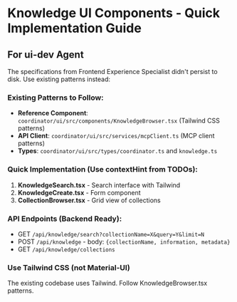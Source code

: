 # Knowledge UI Components - Quick Implementation Guide

## For ui-dev Agent

The specifications from Frontend Experience Specialist didn't persist to disk. Use existing patterns instead:

### Existing Patterns to Follow:
- **Reference Component**: `coordinator/ui/src/components/KnowledgeBrowser.tsx` (Tailwind CSS patterns)
- **API Client**: `coordinator/ui/src/services/mcpClient.ts` (MCP client patterns)
- **Types**: `coordinator/ui/src/types/coordinator.ts` and `knowledge.ts`

### Quick Implementation (Use contextHint from TODOs):

1. **KnowledgeSearch.tsx** - Search interface with Tailwind
2. **KnowledgeCreate.tsx** - Form component
3. **CollectionBrowser.tsx** - Grid view of collections

### API Endpoints (Backend Ready):
- GET `/api/knowledge/search?collectionName=X&query=Y&limit=N`
- POST `/api/knowledge` - body: `{collectionName, information, metadata}`
- GET `/api/knowledge/collections`

### Use Tailwind CSS (not Material-UI)
The existing codebase uses Tailwind. Follow KnowledgeBrowser.tsx patterns.
